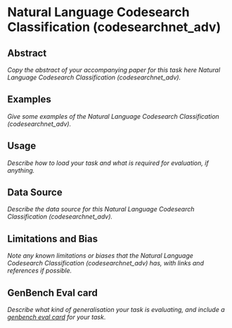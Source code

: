 # Natural Language Codesearch Classification (codesearchnet_adv)

## Abstract
*Copy the abstract of your accompanying paper for this task here Natural Language Codesearch Classification (codesearchnet_adv).*

## Examples
*Give some examples of the Natural Language Codesearch Classification (codesearchnet_adv).*

## Usage
*Describe how to load your task and what is required for evaluation, if anything.*

## Data Source
*Describe the data source for this Natural Language Codesearch Classification (codesearchnet_adv).*

## Limitations and Bias
*Note any known limitations or biases that the Natural Language Codesearch Classification (codesearchnet_adv) has, with links and references if possible.*

## GenBench Eval card
*Describe what kind of generalisation your task is evaluating, and include a [genbench eval card](https://genbench.org/eval_cards/) for your task*.
